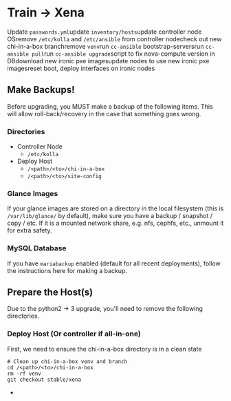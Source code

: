 # Train -> Xena

Update `passwords.yml`update `inventory/hosts`update controller node OSremove `/etc/kolla` and `/etc/ansible` from controller nodecheck out new chi-in-a-box branchremove `venv`run `cc-ansible` bootstrap-serversrun `cc-ansible pull`run `cc-ansible upgrade`script to fix nova-compute version in DBdownload new ironic pxe imagesupdate nodes to use new ironic pxe imagesreset boot, deploy interfaces on ironic nodes



## Make Backups!

Before upgrading, you MUST make a backup of the following items. This will allow roll-back/recovery in the case that something goes wrong.

### Directories

* Controller Node
  * `/etc/kolla`
* Deploy Host
  * `/<path>/<to>/chi-in-a-box`
  * `/<path>/<to>/site-config`

### Glance Images

If your glance images are stored on a directory in the local filesystem (this is `/var/lib/glance/` by default), make sure you have a backup / snapshot / copy / etc. If it is a mounted network share, e.g. nfs, cephfs, etc., unmount it for extra safety.

### MySQL Database

If you have `mariabackup` enabled (default for all recent deployments), follow the instructions here for making a backup.



## Prepare the Host(s)

Due to the python2 -> 3 upgrade, you'll need to remove the following directories.

### Deploy Host (Or controller if all-in-one)

First, we need to ensure the chi-in-a-box directory is in a clean state

```
# Clean up chi-in-a-box venv and branch
cd /<path>/<to>/chi-in-a-box
rm -rf venv
git checkout stable/xena
```

*

